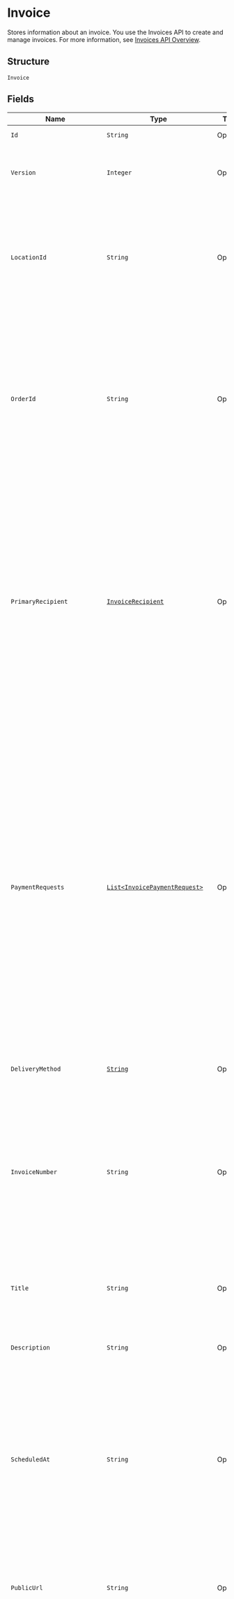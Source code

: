 
# Invoice

Stores information about an invoice. You use the Invoices API to create and manage
invoices. For more information, see [Invoices API Overview](https://developer.squareup.com/docs/invoices-api/overview).

## Structure

`Invoice`

## Fields

| Name | Type | Tags | Description | Getter |
|  --- | --- | --- | --- | --- |
| `Id` | `String` | Optional | The Square-assigned ID of the invoice. | String getId() |
| `Version` | `Integer` | Optional | The Square-assigned version number, which is incremented each time an update is committed to the invoice. | Integer getVersion() |
| `LocationId` | `String` | Optional | The ID of the location that this invoice is associated with.<br><br>If specified in a `CreateInvoice` request, the value must match the `location_id` of the associated order.<br>**Constraints**: *Minimum Length*: `1`, *Maximum Length*: `255` | String getLocationId() |
| `OrderId` | `String` | Optional | The ID of the [order](../../doc/models/order.md) for which the invoice is created.<br>This field is required when creating an invoice, and the order must be in the `OPEN` state.<br><br>To view the line items and other information for the associated order, call the<br>[RetrieveOrder](../../doc/api/orders.md#retrieve-order) endpoint using the order ID.<br>**Constraints**: *Minimum Length*: `1`, *Maximum Length*: `255` | String getOrderId() |
| `PrimaryRecipient` | [`InvoiceRecipient`](../../doc/models/invoice-recipient.md) | Optional | Represents a snapshot of customer data. This object stores customer data that is displayed on the invoice<br>and that Square uses to deliver the invoice.<br><br>When you provide a customer ID for a draft invoice, Square retrieves the associated customer profile and populates<br>the remaining `InvoiceRecipient` fields. You cannot update these fields after the invoice is published.<br>Square updates the customer ID in response to a merge operation, but does not update other fields. | InvoiceRecipient getPrimaryRecipient() |
| `PaymentRequests` | [`List<InvoicePaymentRequest>`](../../doc/models/invoice-payment-request.md) | Optional | The payment schedule for the invoice, represented by one or more payment requests that<br>define payment settings, such as amount due and due date. An invoice supports the following payment request combinations:<br><br>- One balance<br>- One deposit with one balance<br>- 2–12 installments<br>- One deposit with 2–12 installments<br><br>This field is required when creating an invoice. It must contain at least one payment request.<br>All payment requests for the invoice must equal the total order amount. For more information, see<br>[Configuring payment requests](https://developer.squareup.com/docs/invoices-api/create-publish-invoices#payment-requests).<br><br>Adding `INSTALLMENT` payment requests to an invoice requires an<br>[Invoices Plus subscription](https://developer.squareup.com/docs/invoices-api/overview#invoices-plus-subscription). | List<InvoicePaymentRequest> getPaymentRequests() |
| `DeliveryMethod` | [`String`](../../doc/models/invoice-delivery-method.md) | Optional | Indicates how Square delivers the [invoice](../../doc/models/invoice.md) to the customer. | String getDeliveryMethod() |
| `InvoiceNumber` | `String` | Optional | A user-friendly invoice number that is displayed on the invoice. The value is unique within a location.<br>If not provided when creating an invoice, Square assigns a value.<br>It increments from 1 and is padded with zeros making it 7 characters long<br>(for example, 0000001 and 0000002).<br>**Constraints**: *Minimum Length*: `1`, *Maximum Length*: `191` | String getInvoiceNumber() |
| `Title` | `String` | Optional | The title of the invoice, which is displayed on the invoice.<br>**Constraints**: *Minimum Length*: `1`, *Maximum Length*: `255` | String getTitle() |
| `Description` | `String` | Optional | The description of the invoice, which is displayed on the invoice.<br>**Constraints**: *Minimum Length*: `1`, *Maximum Length*: `65536` | String getDescription() |
| `ScheduledAt` | `String` | Optional | The timestamp when the invoice is scheduled for processing, in RFC 3339 format.<br>After the invoice is published, Square processes the invoice on the specified date,<br>according to the delivery method and payment request settings.<br><br>If the field is not set, Square processes the invoice immediately after it is published. | String getScheduledAt() |
| `PublicUrl` | `String` | Optional | The URL of the Square-hosted invoice page.<br>After you publish the invoice using the `PublishInvoice` endpoint, Square hosts the invoice<br>page and returns the page URL in the response. | String getPublicUrl() |
| `NextPaymentAmountMoney` | [`Money`](../../doc/models/money.md) | Optional | Represents an amount of money. `Money` fields can be signed or unsigned.<br>Fields that do not explicitly define whether they are signed or unsigned are<br>considered unsigned and can only hold positive amounts. For signed fields, the<br>sign of the value indicates the purpose of the money transfer. See<br>[Working with Monetary Amounts](https://developer.squareup.com/docs/build-basics/working-with-monetary-amounts)<br>for more information. | Money getNextPaymentAmountMoney() |
| `Status` | [`String`](../../doc/models/invoice-status.md) | Optional | Indicates the status of an invoice. | String getStatus() |
| `Timezone` | `String` | Optional | The time zone used to interpret calendar dates on the invoice, such as `due_date`.<br>When an invoice is created, this field is set to the `timezone` specified for the seller<br>location. The value cannot be changed.<br><br>For example, a payment `due_date` of 2021-03-09 with a `timezone` of America/Los\_Angeles<br>becomes overdue at midnight on March 9 in America/Los\_Angeles (which equals a UTC timestamp<br>of 2021-03-10T08:00:00Z). | String getTimezone() |
| `CreatedAt` | `String` | Optional | The timestamp when the invoice was created, in RFC 3339 format. | String getCreatedAt() |
| `UpdatedAt` | `String` | Optional | The timestamp when the invoice was last updated, in RFC 3339 format. | String getUpdatedAt() |
| `AcceptedPaymentMethods` | [`InvoiceAcceptedPaymentMethods`](../../doc/models/invoice-accepted-payment-methods.md) | Optional | The payment methods that customers can use to pay an [invoice](../../doc/models/invoice.md) on the Square-hosted invoice payment page. | InvoiceAcceptedPaymentMethods getAcceptedPaymentMethods() |
| `CustomFields` | [`List<InvoiceCustomField>`](../../doc/models/invoice-custom-field.md) | Optional | Additional seller-defined fields that are displayed on the invoice. For more information, see<br>[Custom fields](https://developer.squareup.com/docs/invoices-api/overview#custom-fields).<br><br>Adding custom fields to an invoice requires an<br>[Invoices Plus subscription](https://developer.squareup.com/docs/invoices-api/overview#invoices-plus-subscription).<br><br>Max: 2 custom fields | List<InvoiceCustomField> getCustomFields() |
| `SubscriptionId` | `String` | Optional | The ID of the [subscription](../../doc/models/subscription.md) associated with the invoice.<br>This field is present only on subscription billing invoices. | String getSubscriptionId() |
| `SaleOrServiceDate` | `String` | Optional | The date of the sale or the date that the service is rendered, in `YYYY-MM-DD` format.<br>This field can be used to specify a past or future date which is displayed on the invoice. | String getSaleOrServiceDate() |
| `PaymentConditions` | `String` | Optional | **France only.** The payment terms and conditions that are displayed on the invoice. For more information,<br>see [Payment conditions](https://developer.squareup.com/docs/invoices-api/overview#payment-conditions).<br><br>For countries other than France, Square returns an `INVALID_REQUEST_ERROR` with a `BAD_REQUEST` code and<br>"Payment conditions are not supported for this location's country" detail if this field is included in `CreateInvoice` or `UpdateInvoice` requests.<br>**Constraints**: *Minimum Length*: `1`, *Maximum Length*: `2000` | String getPaymentConditions() |
| `StorePaymentMethodEnabled` | `Boolean` | Optional | Indicates whether to allow a customer to save a credit or debit card as a card on file or a bank transfer as a<br>bank account on file. If `true`, Square displays a __Save my card on file__ or __Save my bank on file__ checkbox on the<br>invoice payment page. Stored payment information can be used for future automatic payments. The default value is `false`. | Boolean getStorePaymentMethodEnabled() |

## Example (as JSON)

```json
{
  "id": null,
  "version": null,
  "location_id": null,
  "order_id": null,
  "primary_recipient": null,
  "payment_requests": null,
  "delivery_method": null,
  "invoice_number": null,
  "title": null,
  "description": null,
  "scheduled_at": null,
  "public_url": null,
  "next_payment_amount_money": null,
  "status": null,
  "timezone": null,
  "created_at": null,
  "updated_at": null,
  "accepted_payment_methods": null,
  "custom_fields": null,
  "subscription_id": null,
  "sale_or_service_date": null,
  "payment_conditions": null,
  "store_payment_method_enabled": null
}
```

